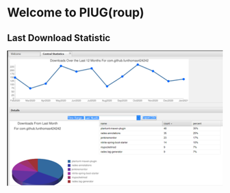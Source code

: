 # Welcome to PIUG(roup)

## Last Download Statistic
![Maven Central Java Projects](tsc-downloads.PNG)

